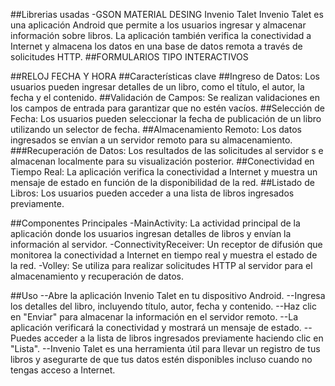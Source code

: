 ##Librerias usadas
-GSON MATERIAL DESING
Invenio Talet
Invenio Talet es una aplicación Android que permite a los usuarios ingresar y almacenar información sobre libros.
La aplicación también verifica la conectividad a Internet y almacena los datos en una base de datos remota a través de solicitudes HTTP.
##FORMULARIOS TIPO INTERACTIVOS

##RELOJ FECHA Y HORA
##Características clave
##Ingreso de Datos: Los usuarios pueden ingresar detalles de un libro, como el título, el autor, la fecha y el contenido.
##Validación de Campos: Se realizan validaciones en los campos de entrada para garantizar que no estén vacíos.
##Selección de Fecha: Los usuarios pueden seleccionar la fecha de publicación de un libro utilizando un selector de fecha.
##Almacenamiento Remoto: Los datos ingresados se envían a un servidor remoto para su almacenamiento.
###Recuperación de Datos: Los resultados de las solicitudes al servidor s e almacenan localmente para su visualización posterior.
##Conectividad en Tiempo Real: La aplicación verifica la conectividad a Internet y muestra un mensaje de estado en función de la disponibilidad de la red.
##Listado de Libros: Los usuarios pueden acceder a una lista de libros ingresados previamente.

##Componentes Principales
-MainActivity: La actividad principal de la aplicación donde los usuarios ingresan detalles de libros y envían la información al servidor.
-ConnectivityReceiver: Un receptor de difusión que monitorea la conectividad a Internet en tiempo real y muestra el estado de la red.
-Volley: Se utiliza para realizar solicitudes HTTP al servidor para el almacenamiento y recuperación de datos.

##Uso
--Abre la aplicación Invenio Talet en tu dispositivo Android.
--Ingresa los detalles del libro, incluyendo título, autor, fecha y contenido.
--Haz clic en "Enviar" para almacenar la información en el servidor remoto.
--La aplicación verificará la conectividad y mostrará un mensaje de estado.
--Puedes acceder a la lista de libros ingresados previamente haciendo clic en "Lista".
--Invenio Talet es una herramienta útil para llevar un registro de tus libros y asegurarte de que tus datos estén disponibles incluso cuando no tengas acceso a Internet.